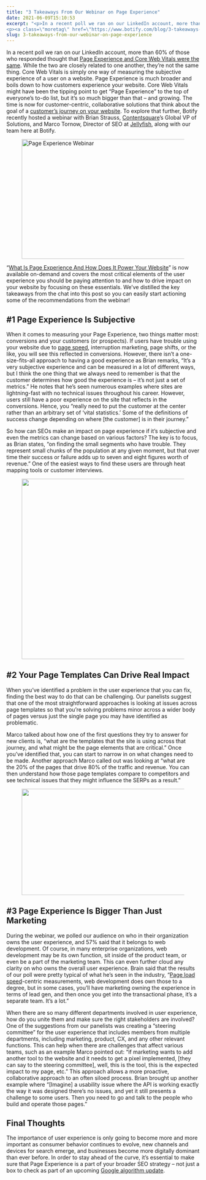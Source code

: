 ```yaml
---
title: "3 Takeaways From Our Webinar on Page Experience"
date: 2021-06-09T15:10:53
excerpt: "<p>In a recent poll we ran on our LinkedIn account, more than 60% of those who responded thought that Page Experience and Core Web Vitals were the same. While the two are closely related to one another, they’re not the same thing. Core Web Vitals is simply one way of measuring the subjective experience of&hellip; </p>
<p><a class=\"moretag\" href=\"https://www.botify.com/blog/3-takeaways-from-our-webinar-on-page-experience\">Read the full article</a></p>"
slug: 3-takeaways-from-our-webinar-on-page-experience
---
```



<p>In a recent poll we ran on our LinkedIn account, more than 60% of those who responded thought that <a href="https://www.botify.com/blog/are-core-web-vitals-and-page-experience-the-same-thing" target="_blank" rel="noreferrer noopener">Page Experience and Core Web Vitals were the same</a>. While the two are closely related to one another, they’re not the same thing. Core Web Vitals is simply one way of measuring the subjective experience of a user on a website. Page Experience is much broader and boils down to how customers experience your website. Core Web Vitals might have been the tipping point to get “Page Experience” to the top of everyone’s to-do list, but it’s so much bigger than that &#8211; and growing. The time is now for customer-centric, collaborative solutions that think about the goal of a <a href="https://www.botify.com/blog/page-experience-ranking-factor" target="_blank" rel="noreferrer noopener">customer’s journey on your website</a>. To explore that further, Botify recently hosted a webinar with Brian Strauss, <a href="http://contentsquare.com">Contentsquare</a>’s Global VP of Solutions, and Marco Tornow, Director of SEO at <a href="http://jellyfish.com/en-us" target="_blank" rel="noreferrer noopener">Jellyfish</a>, along with our team here at Botify. </p>



<div class="wp-block-image"><figure class="aligncenter size-large is-resized"><img loading="lazy" decoding="async" src="https://www.botify.com/wp-content/uploads/2021/06/1621966125938.jpeg" alt="Page Experience Webinar" class="wp-image-4368" width="599" height="312" srcset="https://www.botify.com/wp-content/uploads/2021/06/1621966125938.jpeg 800w, https://www.botify.com/wp-content/uploads/2021/06/1621966125938-300x157.jpeg 300w, https://www.botify.com/wp-content/uploads/2021/06/1621966125938-768x401.jpeg 768w, https://www.botify.com/wp-content/uploads/2021/06/1621966125938-600x314.jpeg 600w" sizes="(max-width: 599px) 100vw, 599px" /></figure></div>



<p>“<a href="https://lp.botify.com/en-us/webinar/what-is-page-experience-us">What Is Page Experience And How Does It Power Your Website</a>” is now available on-demand and covers the most critical elements of the user experience you should be paying attention to and how to drive impact on your website by focusing on these essentials. We’ve distilled the key takeaways from the chat into this post so you can easily start actioning some of the recommendations from the webinar!&nbsp;</p>



<h2 class="wp-block-heading" id="h-1-page-experience-is-subjective">#1 Page Experience Is Subjective&nbsp;</h2>



<p>When it comes to measuring your Page Experience, two things matter most: conversions and your customers (or prospects). If users have trouble using your website due to <a href="https://www.botify.com/blog/page-speed-seo" target="_blank" rel="noreferrer noopener">page speed</a>, interruption marketing, page shifts, or the like, you will see this reflected in conversions. However, there isn’t a one-size-fits-all approach to having a good experience as Brian remarks, “It&#8217;s a very subjective experience and can be measured in a lot of different ways, but I think the one thing that we always need to remember is that the customer determines how good the experience is &#8211; it&#8217;s not just a set of metrics.” He notes that he’s seen numerous examples where sites are lightning-fast with no technical issues throughout his career. However, users still have a poor experience on the site that reflects in the conversions. Hence, you “really need to put the customer at the center rather than an arbitrary set of ‘vital statistics.’ Some of the definitions of success change depending on where [the customer] is in their journey.”</p>



<p>So how can SEOs make an impact on page experience if it’s subjective and even the metrics can change based on various factors? The key is to focus, as Brian states, “on finding the small segments who have trouble. They represent small chunks of the population at any given moment, but that over time their success or failure adds up to seven and eight figures worth of revenue.” One of the easiest ways to find these users are through heat mapping tools or customer interviews.&nbsp;</p>



<div class="wp-block-image"><figure class="aligncenter size-large"><img loading="lazy" decoding="async" width="1024" height="470" src="https://www.botify.com/wp-content/uploads/2021/06/Screen-Shot-2021-06-09-at-11.03.16-AM-1024x470.png" alt="" class="wp-image-4366" srcset="https://www.botify.com/wp-content/uploads/2021/06/Screen-Shot-2021-06-09-at-11.03.16-AM-1024x470.png 1024w, https://www.botify.com/wp-content/uploads/2021/06/Screen-Shot-2021-06-09-at-11.03.16-AM-300x138.png 300w, https://www.botify.com/wp-content/uploads/2021/06/Screen-Shot-2021-06-09-at-11.03.16-AM-768x353.png 768w, https://www.botify.com/wp-content/uploads/2021/06/Screen-Shot-2021-06-09-at-11.03.16-AM-600x276.png 600w, https://www.botify.com/wp-content/uploads/2021/06/Screen-Shot-2021-06-09-at-11.03.16-AM-1040x478.png 1040w, https://www.botify.com/wp-content/uploads/2021/06/Screen-Shot-2021-06-09-at-11.03.16-AM.png 1206w" sizes="(max-width: 1024px) 100vw, 1024px" /></figure></div>



<h2 class="wp-block-heading" id="h-2-your-page-templates-can-drive-real-impact">#2 Your Page Templates Can Drive Real Impact&nbsp;</h2>



<p>When you’ve identified a problem in the user experience that you can fix, finding the best way to do that can be challenging. Our panelists suggest that one of the most straightforward approaches is looking at issues across page templates so that you’re solving problems minor across a wider body of pages versus just the single page you may have identified as problematic. </p>



<p>Marco talked about how one of the first questions they try to answer for new clients is, “what are the templates that the site is using across that journey, and what might be the page elements that are critical.” Once you’ve identified that, you can start to narrow in on what changes need to be made. Another approach Marco called out was looking at “what are the&nbsp;20% of the pages that drive 80% of the traffic and revenue. You can then understand how those page templates compare to competitors and see technical issues that they might influence the SERPs as a result.”&nbsp;</p>



<div class="wp-block-image"><figure class="aligncenter size-large is-resized"><img loading="lazy" decoding="async" src="https://www.botify.com/wp-content/uploads/2021/06/Screen-Shot-2021-06-09-at-10.48.24-AM-1024x429.png" alt="" class="wp-image-4367" width="664" height="277" srcset="https://www.botify.com/wp-content/uploads/2021/06/Screen-Shot-2021-06-09-at-10.48.24-AM-1024x429.png 1024w, https://www.botify.com/wp-content/uploads/2021/06/Screen-Shot-2021-06-09-at-10.48.24-AM-300x126.png 300w, https://www.botify.com/wp-content/uploads/2021/06/Screen-Shot-2021-06-09-at-10.48.24-AM-768x322.png 768w, https://www.botify.com/wp-content/uploads/2021/06/Screen-Shot-2021-06-09-at-10.48.24-AM-600x251.png 600w, https://www.botify.com/wp-content/uploads/2021/06/Screen-Shot-2021-06-09-at-10.48.24-AM-1040x436.png 1040w, https://www.botify.com/wp-content/uploads/2021/06/Screen-Shot-2021-06-09-at-10.48.24-AM.png 1428w" sizes="(max-width: 664px) 100vw, 664px" /></figure></div>



<h2 class="wp-block-heading" id="h-3-page-experience-is-bigger-than-just-marketing">#3 Page Experience Is Bigger Than Just Marketing&nbsp;&nbsp;</h2>



<p>During the webinar, we polled our audience on who in their organization owns the user experience, and 57% said that it belongs to web development. Of course, in many enterprise organizations, web development may be its own function, sit inside of the product team, or even be a part of the marketing team. This can even further cloud any clarity on who owns the overall user experience. Brain said that the results of our poll were pretty typical of what he’s seen in the industry, “<a href="https://www.botify.com/blog/do-slow-page-load-times-negatively-impact-how-google-crawls-your-site" target="_blank" rel="noreferrer noopener">Page load speed</a>-centric measurements, web development does own those to a degree, but in some cases, you&#8217;ll have marketing owning the experience in terms of lead gen, and then once you get into the transactional phase, it’s a separate team. It’s a lot.”&nbsp;</p>



<p>When there are so many different departments involved in user experience, how do you unite them and make sure the right stakeholders are involved? One of the suggestions from our panelists was creating a “steering committee” for the user experience that includes members from multiple departments, including marketing, product, CX, and any other relevant functions. This can help when there are challenges that affect various teams, such as an example Marco pointed out: “if marketing wants to add another tool to the website and it needs to get a pixel implemented, [they can say to the steering committee], well, this is the tool, this is the expected impact to my page, etc.” This approach allows a more proactive, collaborative approach to an often siloed process. Brian brought up another example where “[Imagine] a usability issue where the API is working exactly the way it was designed there&#8217;s no issues, and yet it still presents a challenge to some users. Then you need to go and talk to the people who build and operate those pages.”&nbsp;</p>



<h2 class="wp-block-heading" id="h-final-thoughts">Final Thoughts&nbsp;</h2>



<p>The importance of user experience is only going to become more and more important as consumer behavior continues to evolve, new channels and devices for search emerge, and businesses become more digitally dominant than ever before. In order to stay ahead of the curve, it’s essential to make sure that Page Experience is a part of your broader SEO strategy &#8211; not just a box to check as part of an upcoming <a href="https://www.botify.com/blog/google-algo-update-questions" target="_blank" rel="noreferrer noopener">Google algorithm update</a>.&nbsp;</p>
